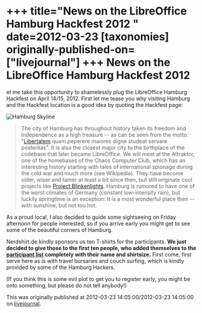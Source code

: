 +++
title="News on the LibreOffice Hamburg Hackfest 2012 "
date=2012-03-23
[taxonomies]
originally-published-on=["livejournal"]
+++
News on the LibreOffice Hamburg Hackfest 2012
=============================================

et me take this opportunity to shamelessly plug the LibreOffice Hamburg Hackfest on April 14/15, 2012. First let me tease you why visiting Hamburg and the Hackfest location is a good idea by quoting the Hackfest page:

![Hamburg Skyline](/img/lj/2012-03-23-Alsterpanorama2.jpg)

> The city of Hamburg has throughout history taken its freedom and independence
> as a high treasure -- as can be seen from the motto: "[Libertatem](http://en.wikipedia.org/wiki/Hamburg_Rathaus) quam peperere
> maiores digne studeat servare posteritas". It is also the closest major city to
> the birthplace of the codebase that later became LibreOffice. We will meet at
> the Attraktor, one of the homebases of the Chaos Computer Club, which has an
> interesting history starting with tales of international spionage during the
> cold war and much more (see Wikipedia). They have become older, wiser and tamer
> at least a bit since then, but still originate cool projects like [Project Blinkenlights](http://en.wikipedia.org/wiki/Project_Blinkenlights).
> Hamburg is rumored to have one of the worst climates of Germany
> (constant low-intensity rain), but luckily springtime is an exception: It is a
> most wonderful place then -- with sunshine, but not too hot.

As a proud local, I also decided to guide some sightseeing on Friday afternoon
for people interested, so if you arrive early you might get to see some of the
beautiful corners of Hamburg.

Nerdshirt.de kindly sponsors us ten
T-shirts for the participants. **We just decided to give those to the first ten
people, who added themselves to the [participant
list](https://wiki.documentfoundation.org/index.php?title=Hackfest/Hamburg2012#Participants)
completely with their name and shirtsize.** First come, first serve here as is
with travel bursaries and couch surfing, which is kindly provided by some of
the Hamburg Hackers.

(If you think this is some evil plot to get you to register early, you might be onto something, but please do not tell anybody!)

This was originally published at 2012-03-23 14:05:00/2012-03-23 14:05:00 on [livejournal](https://sweetshark.livejournal.com/9876.html).


